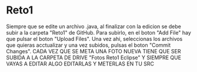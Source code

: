 # Reto1
Siempre que se edite un archivo .java, al finalizar con la edicion se debe subir a la carpeta "Reto1" de GitHub.
Para subirlo, en el boton "Add File" hay que pulsar el boton "Upload Files". Una vez ahi, seleccionas los archivos que quieras acctualizar y una vez subidos, pulsas el boton "Commit Changes".
CADA VEZ QUE SE META UNA FOTO NUEVA TIENE QUE SER SUBIDA A LA CARPETA DE DRIVE "Fotos Reto1 Eclipse" Y SIEMPRE QUE VAYAS A EDITAR ALGO EDITARLAS Y METERLAS EN TU SRC
